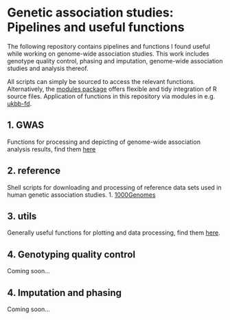 # Genetic association studies: Pipelines and useful functions

The following repository contains pipelines and functions I found useful while
working on genome-wide association studies. This work includes genotype quality
control, phasing and imputation, genome-wide association studies and analysis
thereof.

All scripts can simply be sourced to access the relevant functions. Alternatively,
the [modules package](https://github.com/klmr/modules) offers flexible and tidy
integration of R source files. Application of functions in this repository via modules in e.g.
[ukbb-fd](https://github.com/HannahVMeyer/ukbb-fd/blob/master/association/association_results.R).


## 1. GWAS
Functions for processing and depicting of genome-wide association analysis
results, find them [here]()

## 2. reference
Shell scripts for downloading and processing of reference data sets used in
human genetic association studies.
    1. [1000Genomes]()
## 3. utils
Generally useful functions for plotting and data processing, find them [here]().

## 4. Genotyping quality control

 Coming soon...

## 4. Imputation and phasing

  Coming soon...
